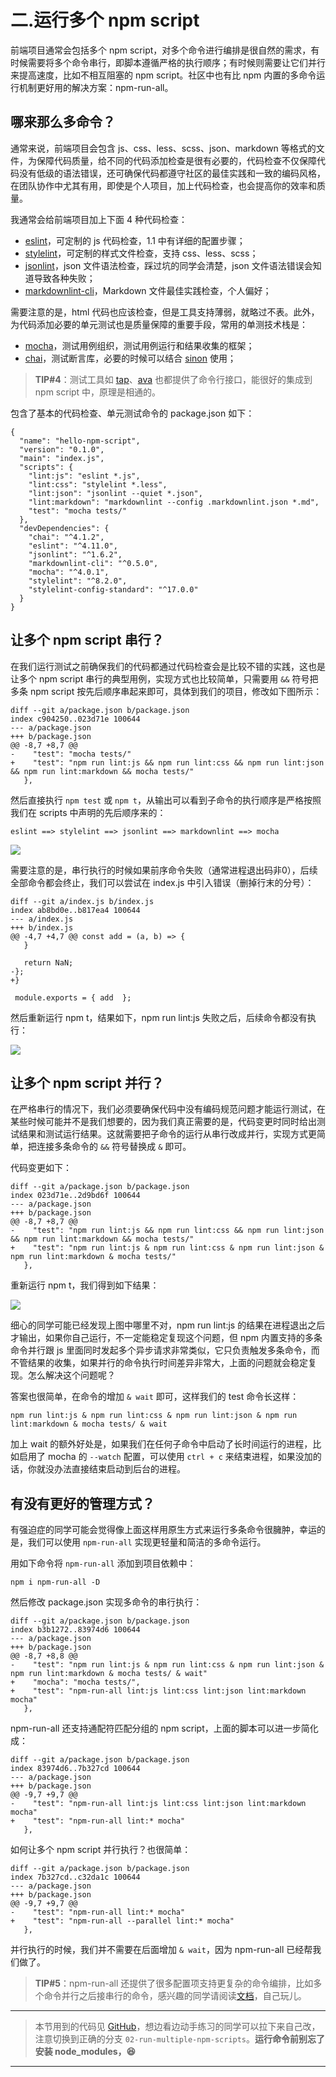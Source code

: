 # 二.运行多个 npm script

前端项目通常会包括多个 npm script，对多个命令进行编排是很自然的需求，有时候需要将多个命令串行，即脚本遵循严格的执行顺序；有时候则需要让它们并行来提高速度，比如不相互阻塞的 npm script。社区中也有比 npm 内置的多命令运行机制更好用的解决方案：npm-run-all。

## 哪来那么多命令？

通常来说，前端项目会包含 js、css、less、scss、json、markdown 等格式的文件，为保障代码质量，给不同的代码添加检查是很有必要的，代码检查不仅保障代码没有低级的语法错误，还可确保代码都遵守社区的最佳实践和一致的编码风格，在团队协作中尤其有用，即使是个人项目，加上代码检查，也会提高你的效率和质量。

我通常会给前端项目加上下面 4 种代码检查：

*   [eslint](https://eslint.org)，可定制的 js 代码检查，1.1 中有详细的配置步骤；
*   [stylelint](https://stylelint.io)，可定制的样式文件检查，支持 css、less、scss；
*   [jsonlint](https://github.com/zaach/jsonlint)，json 文件语法检查，踩过坑的同学会清楚，json 文件语法错误会知道导致各种失败；
*   [markdownlint-cli](https://github.com/igorshubovych/markdownlint-cli)，Markdown 文件最佳实践检查，个人偏好；

需要注意的是，html 代码也应该检查，但是工具支持薄弱，就略过不表。此外，为代码添加必要的单元测试也是质量保障的重要手段，常用的单测技术栈是：

*   [mocha](https://mochajs.org)，测试用例组织，测试用例运行和结果收集的框架；
*   [chai](http://chaijs.com)，测试断言库，必要的时候可以结合 [sinon](http://sinonjs.org) 使用；

> **TIP#4**：测试工具如 [tap](http://www.node-tap.org)、[ava](https://github.com/avajs/ava) 也都提供了命令行接口，能很好的集成到 npm script 中，原理是相通的。

包含了基本的代码检查、单元测试命令的 package.json 如下：

```
{
  "name": "hello-npm-script",
  "version": "0.1.0",
  "main": "index.js",
  "scripts": {
    "lint:js": "eslint *.js",
    "lint:css": "stylelint *.less",
    "lint:json": "jsonlint --quiet *.json",
    "lint:markdown": "markdownlint --config .markdownlint.json *.md",
    "test": "mocha tests/"
  },
  "devDependencies": {
    "chai": "^4.1.2",
    "eslint": "^4.11.0",
    "jsonlint": "^1.6.2",
    "markdownlint-cli": "^0.5.0",
    "mocha": "^4.0.1",
    "stylelint": "^8.2.0",
    "stylelint-config-standard": "^17.0.0"
  }
}

```

## 让多个 npm script 串行？

在我们运行测试之前确保我们的代码都通过代码检查会是比较不错的实践，这也是让多个 npm script 串行的典型用例，实现方式也比较简单，只需要用 `&&` 符号把多条 npm script 按先后顺序串起来即可，具体到我们的项目，修改如下图所示：

```
diff --git a/package.json b/package.json
index c904250..023d71e 100644
--- a/package.json
+++ b/package.json
@@ -8,7 +8,7 @@
-    "test": "mocha tests/"
+    "test": "npm run lint:js && npm run lint:css && npm run lint:json && npm run lint:markdown && mocha tests/"
   },

```

然后直接执行 `npm test` 或 `npm t`，从输出可以看到子命令的执行顺序是严格按照我们在 scripts 中声明的先后顺序来的：

`eslint ==> stylelint ==> jsonlint ==> markdownlint ==> mocha`

![](https://user-gold-cdn.xitu.io/2017/11/25/15ff2957cc35e9ce?w=1078&h=669&f=png&s=90004)

需要注意的是，串行执行的时候如果前序命令失败（通常进程退出码非0），后续全部命令都会终止，我们可以尝试在 index.js 中引入错误（删掉行末的分号）：

```
diff --git a/index.js b/index.js
index ab8bd0e..b817ea4 100644
--- a/index.js
+++ b/index.js
@@ -4,7 +4,7 @@ const add = (a, b) => {
   }

   return NaN;
-};
+}

 module.exports = { add  };

```

然后重新运行 npm t，结果如下，npm run lint:js 失败之后，后续命令都没有执行：

![](https://user-gold-cdn.xitu.io/2017/11/25/15ff2961675b23a7?w=1042&h=512&f=png&s=89882)

## 让多个 npm script 并行？

在严格串行的情况下，我们必须要确保代码中没有编码规范问题才能运行测试，在某些时候可能并不是我们想要的，因为我们真正需要的是，代码变更时同时给出测试结果和测试运行结果。这就需要把子命令的运行从串行改成并行，实现方式更简单，把连接多条命令的 `&&` 符号替换成 `&` 即可。

代码变更如下：

```
diff --git a/package.json b/package.json
index 023d71e..2d9bd6f 100644
--- a/package.json
+++ b/package.json
@@ -8,7 +8,7 @@
-    "test": "npm run lint:js && npm run lint:css && npm run lint:json && npm run lint:markdown && mocha tests/"
+    "test": "npm run lint:js & npm run lint:css & npm run lint:json & npm run lint:markdown & mocha tests/"
   },

```

重新运行 npm t，我们得到如下结果：

![](https://user-gold-cdn.xitu.io/2017/11/25/15ff29662791ea78?w=1094&h=926&f=png&s=141214)

细心的同学可能已经发现上图中哪里不对，npm run lint:js 的结果在进程退出之后才输出，如果你自己运行，不一定能稳定复现这个问题，但 npm 内置支持的多条命令并行跟 js 里面同时发起多个异步请求非常类似，它只负责触发多条命令，而不管结果的收集，如果并行的命令执行时间差异非常大，上面的问题就会稳定复现。怎么解决这个问题呢？

答案也很简单，在命令的增加 `& wait` 即可，这样我们的 test 命令长这样：

```
npm run lint:js & npm run lint:css & npm run lint:json & npm run lint:markdown & mocha tests/ & wait

```

加上 wait 的额外好处是，如果我们在任何子命令中启动了长时间运行的进程，比如启用了 mocha 的 `--watch` 配置，可以使用 `ctrl + c` 来结束进程，如果没加的话，你就没办法直接结束启动到后台的进程。

## 有没有更好的管理方式？

有强迫症的同学可能会觉得像上面这样用原生方式来运行多条命令很臃肿，幸运的是，我们可以使用 `npm-run-all` 实现更轻量和简洁的多命令运行。

用如下命令将 `npm-run-all` 添加到项目依赖中：

```
npm i npm-run-all -D

```

然后修改 package.json 实现多命令的串行执行：

```
diff --git a/package.json b/package.json
index b3b1272..83974d6 100644
--- a/package.json
+++ b/package.json
@@ -8,7 +8,8 @@
-    "test": "npm run lint:js & npm run lint:css & npm run lint:json & npm run lint:markdown & mocha tests/ & wait"
+    "mocha": "mocha tests/",
+    "test": "npm-run-all lint:js lint:css lint:json lint:markdown mocha"
   },

```

npm-run-all 还支持通配符匹配分组的 npm script，上面的脚本可以进一步简化成：

```
diff --git a/package.json b/package.json
index 83974d6..7b327cd 100644
--- a/package.json
+++ b/package.json
@@ -9,7 +9,7 @@
-    "test": "npm-run-all lint:js lint:css lint:json lint:markdown mocha"
+    "test": "npm-run-all lint:* mocha"
   },

```

如何让多个 npm script 并行执行？也很简单：

```
diff --git a/package.json b/package.json
index 7b327cd..c32da1c 100644
--- a/package.json
+++ b/package.json
@@ -9,7 +9,7 @@
-    "test": "npm-run-all lint:* mocha"
+    "test": "npm-run-all --parallel lint:* mocha"
   },

```

并行执行的时候，我们并不需要在后面增加 `& wait`，因为 npm-run-all 已经帮我们做了。

> **TIP#5**：npm-run-all 还提供了很多配置项支持更复杂的命令编排，比如多个命令并行之后接串行的命令，感兴趣的同学请阅读[文档](https://github.com/mysticatea/npm-run-all/blob/HEAD/docs/npm-run-all.md)，自己玩儿。

* * *

> 本节用到的代码见 [GitHub](https://github.com/wangshijun/automated-workflow-with-npm-script/tree/02-run-multiple-npm-scripts)，想边看边动手练习的同学可以拉下来自己改，注意切换到正确的分支 `02-run-multiple-npm-scripts`。**运行命令前别忘了安装 node\_modules，😆**

* * *